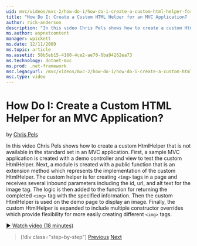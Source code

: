 ```yaml
---
uid: mvc/videos/mvc-2/how-do-i/how-do-i-create-a-custom-html-helper-for-an-mvc-application
title: "How Do I: Create a Custom HTML Helper for an MVC Application? | Microsoft Docs"
author: rick-anderson
description: "In this video Chris Pels shows how to create a custom HtmlHelper that is not available in the standard set in an MVC application. First, a sample MVC applica..."
ms.author: aspnetcontent
manager: wpickett
ms.date: 12/11/2009
ms.topic: article
ms.assetid: 58b5eb15-4160-4ce2-ae70-6ba94262ea73
ms.technology: dotnet-mvc
ms.prod: .net-framework
msc.legacyurl: /mvc/videos/mvc-2/how-do-i/how-do-i-create-a-custom-html-helper-for-an-mvc-application
msc.type: video
---
```

How Do I: Create a Custom HTML Helper for an MVC Application?
====================
by [Chris Pels](https://twitter.com/chrispels)

In this video Chris Pels shows how to create a custom HtmlHelper that is not available in the standard set in an MVC application. First, a sample MVC application is created with a demo controller and view to test the custom HtmlHelper. Next, a module is created with a public function that is an extension method which represents the implementation of the custom HtmlHelper. The custom helper is for creating `<img>` tags in a page and receives several inbound parameters including the id, url, and alt text for the image tag. The logic is then added to the function for returning the completed `<img>` tag with the specified information. Then the custom HtmlHelper is used on the demo page to display an image. Finally, the custom HtmlHelper is expanded to include multiple constructor overrides which provide flexibility for more easily creating different `<img>` tags.

[&#9654; Watch video (18 minutes)](https://channel9.msdn.com/Blogs/ASP-NET-Site-Videos/how-do-i-create-a-custom-html-helper-for-an-mvc-application)

> [!div class="step-by-step"]
> [Previous](how-do-i-implement-view-models-to-manage-data-for-aspnet-mvc-views.md)
> [Next](how-do-i-work-with-model-binders-in-an-mvc-application.md)
